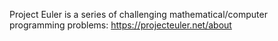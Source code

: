 Project Euler is a series of challenging mathematical/computer programming problems: 
https://projecteuler.net/about
